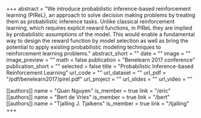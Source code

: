 +++
abstract = "We introduce probabilistic inference-based reinforcement learning (PIReL), an approach to solve decision making problems by treating them as probabilistic inference tasks. Unlike classical reinforcement learning, which requires explicit reward functions, in PIReL they are implied by probabilistic assumptions of the model. This would enable a fundamental way to design the reward function by model selection as well as bring the potential to apply existing probabilistic modeling techniques to reinforcement learning problems."
abstract_short = ""
date = ""
image = ""
image_preview = ""
math = false
publication = "Benelearn 2017 conference"
publication_short = ""
selected = false
title = "Probabilistic Inference-based Reinforcement Learning"
url_code = ""
url_dataset = ""
url_pdf = "/pdf/benelearn2017/pirel.pdf"
url_project = ""
url_slides = ""
url_video = ""

[[authors]]
    name = "Quan Nguyen"
    is_member = true
    link = "/eric"
[[authors]]
    name = "Bert de Vries"
    is_member = true
    link = "/bert"
[[authors]]
    name = "Tjalling J. Tjalkens"
    is_member = true
    link = "/tjalling"
+++
